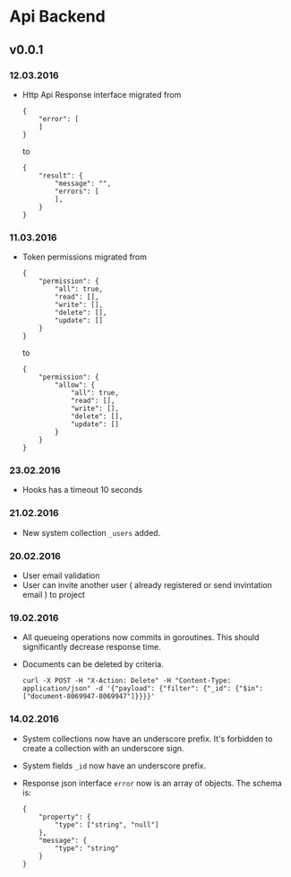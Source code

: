 # Api Backend

## v0.0.1

### 12.03.2016

  * Http Api Response interface migrated from

        {
            "error": [
            ]
        }

    to 

        {
            "result": {
                "message": "",
                "errors": [
                ],
            }
        }

### 11.03.2016

  * Token permissions migrated from

        {
            "permission": {
                "all": true,
                "read": [],
                "write": [],
                "delete": [],
                "update": []
            }
        }

    to 

        {
            "permission": {
                "allow": {
                    "all": true,
                    "read": [],
                    "write": [],
                    "delete": [],
                    "update": []
                }
            }
        }


### 23.02.2016
  
  * Hooks has a timeout 10 seconds

### 21.02.2016
  
  * New system collection `_users` added.

### 20.02.2016
  
  * User email validation
  * User can invite another user ( already registered or send invintation email ) to project

### 19.02.2016
  
  * All queueing operations now commits in goroutines. This should significantly decrease response time.
  * Documents can be deleted by criteria. 

        curl -X POST -H "X-Action: Delete" -H "Content-Type: application/json" -d '{"payload": {"filter": {"_id": {"$in": ["document-8069947-8069947"]}}}}'

### 14.02.2016

  * System collections now have an underscore prefix. It's forbidden to create a collection with an underscore sign.
  * System fields `_id` now have an underscore prefix.
  * Response json interface `error` now is an array of objects. The schema is:

        {
            "property": {
                "type": ["string", "null"]
            },
            "message": {
            	"type": "string"
            }
        }
  